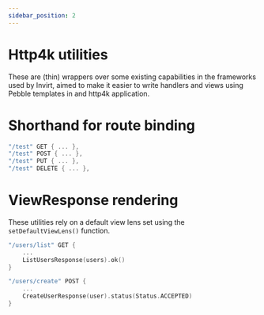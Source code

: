 ```yaml
---
sidebar_position: 2
---
```


# Http4k utilities
These are (thin) wrappers over some existing capabilities in the frameworks used by Invirt,
aimed to make it easier to write handlers and views using Pebble templates in and http4k application.

# Shorthand for route binding
```kotlin
"/test" GET { ... },
"/test" POST { ... },
"/test" PUT { ... },
"/test" DELETE { ... },
```

# ViewResponse rendering
These utilities rely on a default view lens set using the `setDefaultViewLens()` function.

```kotlin
"/users/list" GET {
    ...
    ListUsersResponse(users).ok()
}

"/users/create" POST {
    ...
    CreateUserResponse(user).status(Status.ACCEPTED)
}
```
